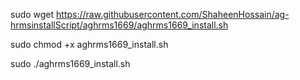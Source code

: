 
sudo wget https://raw.githubusercontent.com/ShaheenHossain/ag-hrmsinstallScript/aghrms1669/aghrms1669_install.sh

sudo chmod +x aghrms1669_install.sh

sudo ./aghrms1669_install.sh


